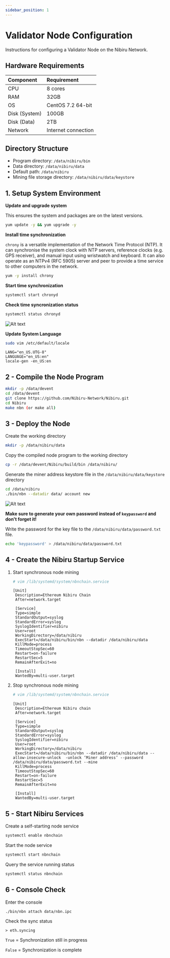```yaml
---
sidebar_position: 1
---
```


# Validator Node Configuration

Instructions for configuring a Validator Node on the Nibiru Network.

## Hardware Requirements

| Component      | Requirement          |
|:---------------|:---------------------|
| CPU            | 8 cores              |
| RAM            | 32GB                 |
| OS             | CentOS 7.2 64-bit    |
| Disk (System)  | 100GB                |
| Disk (Data)    | 2TB                  |
| Network        | Internet connection  |

## Directory Structure

* Program directory: `/data/nibiru/bin`
* Data directory: `/data/nibiru/data`
* Default path: `/data/nibiru`
* Mining file storage directory: `/data/nibiru/data/keystore`

## 1. Setup System Environment

**Update and upgrade system**

This ensures the system and packages are on the latest versions.

```bash
yum update -y && yum upgrade -y
```

**Install time synchronization**

`chrony` is a versatile implementation of the Network Time Protocol (NTP). It can synchronise 
the system clock with NTP servers, reference clocks (e.g. GPS receiver), and manual input using 
wristwatch and keyboard. It can also operate as an NTPv4 (RFC 5905) server and peer to provide 
a time service to other computers in the network.

```bash
yum -y install chrony
```

**Start time synchronization**

```bash
systemctl start chronyd
```

**Check time syncronization status**

```bash
systemctl status chronyd
```

![Alt text](check_time_synchronization.png)

**Update System Language**

```bash
sudo vim /etc/default/locale
```

```
LANG="en_US.UTG-8"
LANGUAGE="en_US:en"
locale-gen -en_US:en
```

## 2 - Compile the Node Program

```bash
mkdir -p /data/devent
cd /data/devent
git clone https://github.com/Nibiru-Network/Nibiru.git 
cd Nibiru
make nbn (or make all)
```

## 3 - Deploy the Node

Create the working directory

```bash
mkdir -p /data/nibiru/data
```

Copy the compiled node program to the working directory

```bash
cp -r /data/devent/Nibiru/build/bin /data/nibiru/
```

Generate the miner address keystore file in the `/data/nibiru/data/keystore` directory

```bash
cd /data/nibiru
./bin/nbn --datadir data/ account new
```

![Alt text](keypassword.png)

**Make sure to generate your own password instead of `keypassword` and don't forget it!**

Write the password for the key file to the `/data/nibiru/data/password.txt` file.

```bash
echo 'keypassword' > /data/nibiru/data/password.txt
```

## 4 - Create the Nibiru Startup Service

1. Start synchronous node mining
   
   ```bash
   # vim /lib/systemd/system/nbnchain.service
   ```
   
   ```
   [Unit]
    Description=Ethereum Nibiru Chain
    After=network.target
    
    [Service]
    Type=simple
    StandardOutput=syslog
    StandardError=syslog
    SyslogIdentifier=nibiru
    User=root
    WorkingDirectory=/data/nibiru
    ExecStart=/data/nibiru/bin/nbn --datadir /data/nibiru/data
    KillMode=process
    TimeoutStopSec=60
    Restart=on-failure
    RestartSec=5
    RemainAfterExit=no
    
    [Install]
    WantedBy=multi-user.target
   ```

2. Stop synchronous node mining
   ```bash
   # vim /lib/systemd/system/nbnchain.service
   ```

   ```
   [Unit]
    Description=Ethereum Nibiru chain
    After=network.target
    
    [Service]
    Type=simple
    StandardOutput=syslog
    StandardError=syslog
    SyslogIdentifier=nibiru
    User=root
    WorkingDirectory=/data/nibiru
    ExecStart=/data/nibiru/bin/nbn --datadir /data/nibiru/data --allow-insecure-unlock  -unlock ‘Miner address’ --password /data/nibiru/data/password.txt --mine 
    KillMode=process
    TimeoutStopSec=60
    Restart=on-failure
    RestartSec=5
    RemainAfterExit=no
    
    [Install]
    WantedBy=multi-user.target
   ```

## 5 - Start Nibiru Services

Create a self-starting node service

```bash
systemctl enable nbnchain
```

Start the node service

```bash
systemctl start nbnchain
```

Query the service running status

```bash
systemctl status nbnchain
```

## 6 - Console Check

Enter the console

```bash
./bin/nbn attach data/nbn.ipc
```

Check the sync status

```
> eth.syncing
```

`True` = Synchronization still in progress

`False` = Synchronization is complete
